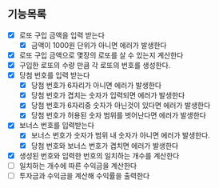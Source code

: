 ## 기능목록

- [x] 로또 구입 금액을 입력 받는다
  - [x] 금액이 1000원 단위가 아니면 에러가 발생한다
- [x] 로또 구입 금액으로 몇장의 로또를 살 수 있는지 계산한다
- [x] 구입한 로또의 수량 만큼 각 로또의 번호를 생성한다.
- [x] 당첨 번호를 입력 받는다
  - [x] 당첨 번호가 6자리가 아니면 에러가 발생한다
  - [x] 당첨 번호가 겹치는 숫자가 입력되면 에러가 발생한다
  - [x] 당첨 번호가 6자리중 숫자가 아닌것이 있다면 에러가 발생한다
  - [x] 당첨 번호가 허용된 숫자 범위를 벗어난다면 에러가 발생한다
- [x] 보너스 번호를 입력받는다
  - [x] 보너스 번호가 숫자가 범위 내 숫자가 아니면 에러가 발생한다.
  - [x] 당첨 번호와 보너스 번호가 겹치면 에러가 발생한다
- [x] 생성된 번호와 입력한 번호의 일치하는 개수를 계산한다
- [ ] 일치하는 개수에 따른 수익금을 계산한다
- [ ] 투자금과 수익금을 계산해 수익률을 출력한다
